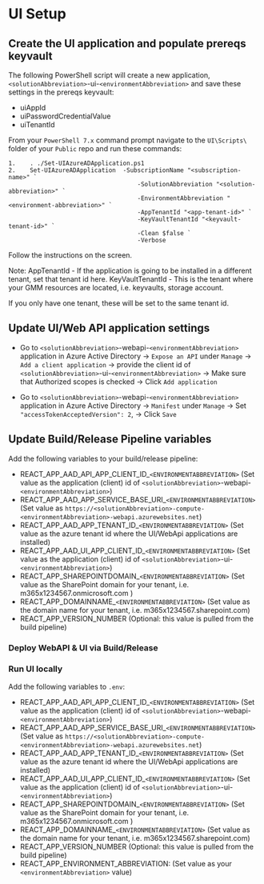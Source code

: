 # UI Setup

## Create the UI application and populate prereqs keyvault

The following PowerShell script will create a new application, `<solutionAbbreviation>`-ui-`<environmentAbbreviation>` and save these settings in the prereqs keyvault:

-   uiAppId
-   uiPasswordCredentialValue
-   uiTenantId

From your `PowerShell 7.x` command prompt navigate to the `UI\Scripts\` folder of your `Public` repo and run these commands:

    1.    . ./Set-UIAzureADApplication.ps1
    2.    Set-UIAzureADApplication	-SubscriptionName "<subscription-name>" `
                                        -SolutionAbbreviation "<solution-abbreviation>" `
                                        -EnvironmentAbbreviation "<environment-abbreviation>" `
                                        -AppTenantId "<app-tenant-id>" `
                                        -KeyVaultTenantId "<keyvault-tenant-id>" `
                                        -Clean $false `
                                        -Verbose
Follow the instructions on the screen.

Note:
AppTenantId <app-tenant-id> - If the application is going to be installed in a different tenant, set that tenant id here.
KeyVaultTenantId <keyvault-tenant-id> - This is the tenant where your GMM resources are located, i.e. keyvaults, storage account.

If you only have one tenant, these will be set to the same tenant id.

## Update UI/Web API application settings

- Go to `<solutionAbbreviation>`-webapi-`<environmentAbbreviation>` application in Azure Active Directory -> `Expose an API` under `Manage` -> `Add a client application` -> provide the client id of `<solutionAbbreviation>`-ui-`<environmentAbbreviation>` -> Make sure that Authorized scopes is checked -> Click `Add application`

- Go to `<solutionAbbreviation>`-webapi-`<environmentAbbreviation>` application in Azure Active Directory -> `Manifest` under `Manage` -> Set `"accessTokenAcceptedVersion": 2`, -> Click `Save`

## Update Build/Release Pipeline variables

Add the following variables to your build/release pipeline:

- REACT_APP_AAD_API_APP_CLIENT_ID_`<ENVIRONMENTABBREVIATION>` (Set value as the application (client) id of `<solutionAbbreviation>`-webapi-`<environmentAbbreviation>`)
- REACT_APP_AAD_APP_SERVICE_BASE_URI_`<ENVIRONMENTABBREVIATION>` (Set value as `https://<solutionAbbreviation>-compute-<environmentAbbreviation>-webapi.azurewebsites.net`)
- REACT_APP_AAD_APP_TENANT_ID_`<ENVIRONMENTABBREVIATION>` (Set value as the azure tenant id where the UI/WebApi applications are installed)
- REACT_APP_AAD_UI_APP_CLIENT_ID_`<ENVIRONMENTABBREVIATION>` (Set value as the application (client) id of `<solutionAbbreviation>`-ui-`<environmentAbbreviation>`)
- REACT_APP_SHAREPOINTDOMAIN_`<ENVIRONMENTABBREVIATION>` (Set value as the SharePoint domain for your tenant, i.e. m365x1234567.onmicrosoft.com )
- REACT_APP_DOMAINNAME_`<ENVIRONMENTABBREVIATION>` (Set value as the domain name for your tenant, i.e. m365x1234567.sharepoint.com)
- REACT_APP_VERSION_NUMBER (Optional: this value is pulled from the build pipeline)

### Deploy WebAPI & UI via Build/Release

### Run UI locally

Add the following variables to `.env`:

- REACT_APP_AAD_API_APP_CLIENT_ID_`<ENVIRONMENTABBREVIATION>` (Set value as the application (client) id of `<solutionAbbreviation>`-webapi-`<environmentAbbreviation>`)
- REACT_APP_AAD_APP_SERVICE_BASE_URI_`<ENVIRONMENTABBREVIATION>` (Set value as `https://<solutionAbbreviation>-compute-<environmentAbbreviation>-webapi.azurewebsites.net`)
- REACT_APP_AAD_APP_TENANT_ID_`<ENVIRONMENTABBREVIATION>` (Set value as the azure tenant id where the UI/WebApi applications are installed)
- REACT_APP_AAD_UI_APP_CLIENT_ID_`<ENVIRONMENTABBREVIATION>` (Set value as the application (client) id of `<solutionAbbreviation>`-ui-`<environmentAbbreviation>`)
- REACT_APP_SHAREPOINTDOMAIN_`<ENVIRONMENTABBREVIATION>` (Set value as the SharePoint domain for your tenant, i.e. m365x1234567.onmicrosoft.com )
- REACT_APP_DOMAINNAME_`<ENVIRONMENTABBREVIATION>` (Set value as the domain name for your tenant, i.e. m365x1234567.sharepoint.com)
- REACT_APP_VERSION_NUMBER (Optional: this value is pulled from the build pipeline)
- REACT_APP_ENVIRONMENT_ABBREVIATION: (Set value as your `<environmentAbbreviation>` value)